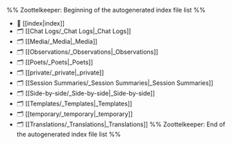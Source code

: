 %% Zoottelkeeper: Beginning of the autogenerated index file list  %%
- 📄 [[index|index]]
- 🗂️ [[Chat Logs/_Chat Logs|_Chat Logs]]
- 🗂️ [[Media/_Media|_Media]]
- 🗂️ [[Observations/_Observations|_Observations]]
- 🗂️ [[Poets/_Poets|_Poets]]
- 🗂️ [[private/_private|_private]]
- 🗂️ [[Session Summaries/_Session Summaries|_Session Summaries]]
- 🗂️ [[Side-by-side/_Side-by-side|_Side-by-side]]
- 🗂️ [[Templates/_Templates|_Templates]]
- 🗂️ [[temporary/_temporary|_temporary]]
- 🗂️ [[Translations/_Translations|_Translations]]
%% Zoottelkeeper: End of the autogenerated index file list  %%
